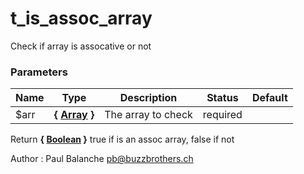 # t_is_assoc_array

Check if array is assocative or not


### Parameters
Name  |  Type  |  Description  |  Status  |  Default
------------  |  ------------  |  ------------  |  ------------  |  ------------
$arr  |  **{ [Array](http://php.net/manual/en/language.types.array.php) }**  |  The array to check  |  required  |

Return **{ [Boolean](http://php.net/manual/en/language.types.boolean.php) }** true if is an assoc array, false if not

Author : Paul Balanche [pb@buzzbrothers.ch](mailto:pb@buzzbrothers.ch)